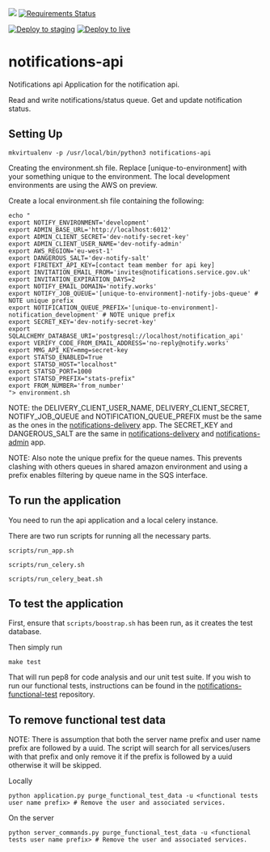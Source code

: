 ![](https://travis-ci.org/alphagov/notifications-api.svg)
[![Requirements Status](https://requires.io/github/alphagov/notifications-api/requirements.svg?branch=master)](https://requires.io/github/alphagov/notifications-api/requirements/?branch=master)

[![Deploy to staging](https://notify-build-monitor.herokuapp.com/deploys/notifications-api/master...staging.svg?prefix=Deploy%20to)](https://github.com/alphagov/notifications-api/compare/staging...master?expand=1&title=Deploy%20to%20staging) [![Deploy to live](https://notify-build-monitor.herokuapp.com/deploys/notifications-api/staging...live.svg?prefix=Deploy%20to)](https://github.com/alphagov/notifications-api/compare/live...staging?expand=1&title=Deploy%20to%20live)

# notifications-api
Notifications api
Application for the notification api.

Read and write notifications/status queue.
Get and update notification status.

## Setting Up

```
mkvirtualenv -p /usr/local/bin/python3 notifications-api
```

Creating the environment.sh file. Replace [unique-to-environment] with your something unique to the environment. The local development environments are using the AWS on preview.

Create a local environment.sh file containing the following:

```
echo "
export NOTIFY_ENVIRONMENT='development'
export ADMIN_BASE_URL='http://localhost:6012'
export ADMIN_CLIENT_SECRET='dev-notify-secret-key'
export ADMIN_CLIENT_USER_NAME='dev-notify-admin'
export AWS_REGION='eu-west-1'
export DANGEROUS_SALT='dev-notify-salt'
export FIRETEXT_API_KEY=[contact team member for api key]
export INVITATION_EMAIL_FROM='invites@notifications.service.gov.uk'
export INVITATION_EXPIRATION_DAYS=2
export NOTIFY_EMAIL_DOMAIN='notify.works'
export NOTIFY_JOB_QUEUE='[unique-to-environment]-notify-jobs-queue' # NOTE unique prefix
export NOTIFICATION_QUEUE_PREFIX='[unique-to-environment]-notification_development' # NOTE unique prefix
export SECRET_KEY='dev-notify-secret-key'
export SQLALCHEMY_DATABASE_URI='postgresql://localhost/notification_api'
export VERIFY_CODE_FROM_EMAIL_ADDRESS='no-reply@notify.works'
export MMG_API_KEY=mmg=secret-key
export STATSD_ENABLED=True
export STATSD_HOST="localhost"
export STATSD_PORT=1000
export STATSD_PREFIX="stats-prefix"
export FROM_NUMBER='from_number'
"> environment.sh
```

NOTE: the DELIVERY_CLIENT_USER_NAME, DELIVERY_CLIENT_SECRET, NOTIFY_JOB_QUEUE and NOTIFICATION_QUEUE_PREFIX must be the same as the ones in the [notifications-delivery](https://github.com/alphagov/notifications-delivery) app.
The SECRET_KEY and DANGEROUS_SALT are the same in [notifications-delivery](https://github.com/alphagov/notifications-delivery) and [notifications-admin](https://github.com/alphagov/notifications-admin) app.

NOTE:  Also note the  unique prefix for the queue names. This prevents clashing with others queues in shared amazon environment and using a prefix enables filtering by queue name in the SQS interface.



##  To run the application

You need to run the api application and a local celery instance.

There are two run scripts for running all the necessary parts.

```
scripts/run_app.sh
```

```
scripts/run_celery.sh
```

```
scripts/run_celery_beat.sh
```



##  To test the application

First, ensure that `scripts/boostrap.sh` has been run, as it creates the test database.

Then simply run

```
make test
```

That will run pep8 for code analysis and our unit test suite. If you wish to run our functional tests, instructions can be found in the
[notifications-functional-test](https://github.com/alphagov/notifications-functional-test) repository.



## To remove functional test data

NOTE: There is assumption that both the server name prefix and user name prefix are followed by a uuid.
The script will search for all services/users with that prefix and only remove it if the prefix is followed by a uuid otherwise it will be skipped.

Locally
```
python application.py purge_functional_test_data -u <functional tests user name prefix> # Remove the user and associated services.
```

On the server
```
python server_commands.py purge_functional_test_data -u <functional tests user name prefix> # Remove the user and associated services.
```
